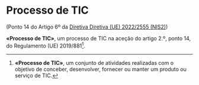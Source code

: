 # Processo de TIC
(Ponto 14 do Artigo 6º da [Diretiva Diretiva (UE) 2022/2555 (NIS2)](https://eur-lex.europa.eu/legal-content/PT/TXT/?uri=CELEX:32022L2555))

**«Processo de TIC»**, um processo de TIC na aceção do artigo 2.º, ponto 14, do Regulamento (UE) 2019/881[^1].

[^1]: **«Processo de TIC»**, um conjunto de atividades realizadas com o objetivo de conceber, desenvolver, fornecer ou manter um produto ou serviço de TIC.